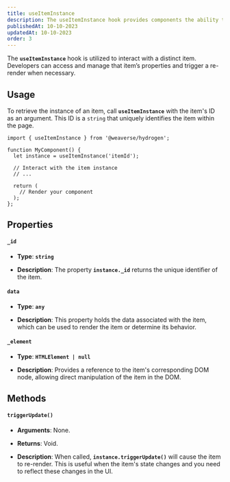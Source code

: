 ```yaml
---
title: useItemInstance
description: The useItemInstance hook provides components the ability to access and manipulate a specific item instance.
publishedAt: 10-10-2023
updatedAt: 10-10-2023
order: 3
---
```


The **`useItemInstance`** hook is utilized to interact with a distinct item. Developers can access and manage that
item’s properties and trigger a re-render when necessary.

Usage
-----

To retrieve the instance of an item, call **`useItemInstance`** with the item's ID as an argument. This ID is a `string`
that uniquely identifies the item within the page.

```tsx
import { useItemInstance } from '@weaverse/hydrogen';

function MyComponent() {
  let instance = useItemInstance('itemId');

  // Interact with the item instance
  // ...

  return (
    // Render your component
  );
};
```

Properties
----------

#### `_id`

* **Type**: **`string`**

* **Description**: The property **`instance._id`** returns the unique identifier of the item.

#### `data`

* **Type**: **`any`**

* **Description**: This property holds the data associated with the item, which can be used to render the item or
  determine its behavior.

#### `_element`

* **Type**: **`HTMLElement | null`**

* **Description**: Provides a reference to the item's corresponding DOM node, allowing direct manipulation of the item
  in the DOM.

Methods
-------

#### `triggerUpdate()`

* **Arguments**: None.

* **Returns**: Void.

* **Description**: When called, **`instance.triggerUpdate()`** will cause the item to re-render. This is useful when the
  item's state changes and you need to reflect these changes in the UI.
